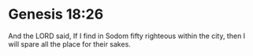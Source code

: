 # Genesis 18:26

And the LORD said, If I find in Sodom fifty righteous within the city, then I will spare all the place for their sakes.
